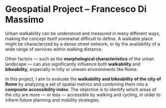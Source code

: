# Geospatial Project – Francesco Di Massimo

Urban walkability can be understood and measured in many different ways, making the concept itself somewhat difficult to define. A walkable place might be characterized by a dense street network, or by the availability of a wide range of services within walking distance.

Other factors — such as the **morphological characteristics** of the urban landscape — can also significantly influence both **walkability** and **bikeability**, especially in hilly or uneven environments like Rome.

In this project, I aim to evaluate the **walkability and bikeability of the city of Rome** by analyzing a set of spatial metrics and combining them into a **composite accessibility index**. The objective is to identify which areas of the city are more — or less — accessible by walking and cycling, in order to inform future planning and mobility strategies.


